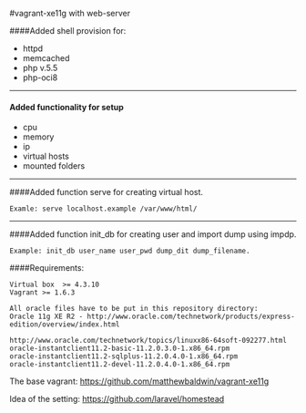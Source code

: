 #vagrant-xe11g with web-server


####Added shell provision for: 
* httpd
* memcached
* php v.5.5
* php-oci8

---

#### Added functionality for setup 
* cpu
* memory
* ip
* virtual hosts 
* mounted folders

----

####Added function serve for creating virtual host. 
```
Examle: serve localhost.example /var/www/html/
```
---
####Added function init_db for creating user and import dump using impdp. 
```
Example: init_db user_name user_pwd dump_dit dump_filename.
```

####Requirements:
```
Virtual box  >= 4.3.10
Vagrant >= 1.6.3

All oracle files have to be put in this repository directory:
Oracle 11g XE R2 - http://www.oracle.com/technetwork/products/express-edition/overview/index.html 

http://www.oracle.com/technetwork/topics/linuxx86-64soft-092277.html
oracle-instantclient11.2-basic-11.2.0.3.0-1.x86_64.rpm
oracle-instantclient11.2-sqlplus-11.2.0.4.0-1.x86_64.rpm
oracle-instantclient11.2-devel-11.2.0.4.0-1.x86_64.rpm
```

The base vagrant: https://github.com/matthewbaldwin/vagrant-xe11g

Idea of the setting: https://github.com/laravel/homestead

